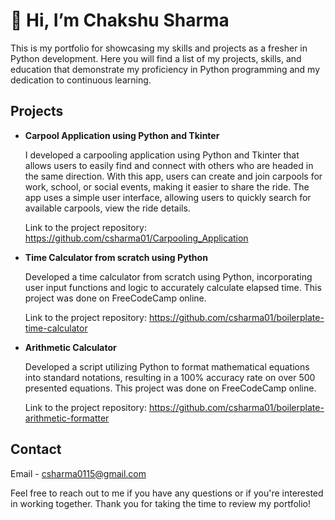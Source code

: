 # 👋 Hi, I’m Chakshu Sharma
This is my portfolio for showcasing my skills and projects as a fresher in Python development. Here you will find a list of my projects, skills, and education that demonstrate my proficiency in Python programming and my dedication to continuous learning.

##  Projects
- **Carpool Application using Python and Tkinter**

  I developed a carpooling application using Python and Tkinter that allows users to easily find and connect with others who are headed in the same direction. With this app, users can create and join carpools for work, school, or social events, making it easier to share the ride. The app uses a simple user interface, allowing users to quickly search for available carpools, view the ride details.

  Link to the project repository: https://github.com/csharma01/Carpooling_Application

- **Time Calculator from scratch using Python**

   Developed a time calculator from scratch using Python, incorporating user input functions and logic to accurately calculate elapsed time.
   This project was done on FreeCodeCamp online.

  Link to the project repository: https://github.com/csharma01/boilerplate-time-calculator
- **Arithmetic Calculator**

  Developed a script utilizing Python to format mathematical equations into standard notations, resulting in a 100% accuracy rate on over 500
  presented equations. This project was done on FreeCodeCamp online.
  
  Link to the project repository: https://github.com/csharma01/boilerplate-arithmetic-formatter

## **Contact**
  Email - csharma0115@gmail.com
  
Feel free to reach out to me if you have any questions or if you're interested in working together. Thank you for taking the time to review my portfolio!

<!---
csharma01/csharma01 is a ✨ special ✨ repository because its `README.md` (this file) appears on your GitHub profile.
You can click the Preview link to take a look at your changes.
--->

